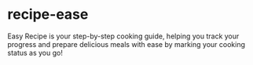 # recipe-ease
Easy Recipe is your step-by-step cooking guide, helping you track your progress and prepare delicious meals with ease by marking your cooking status as you go!
